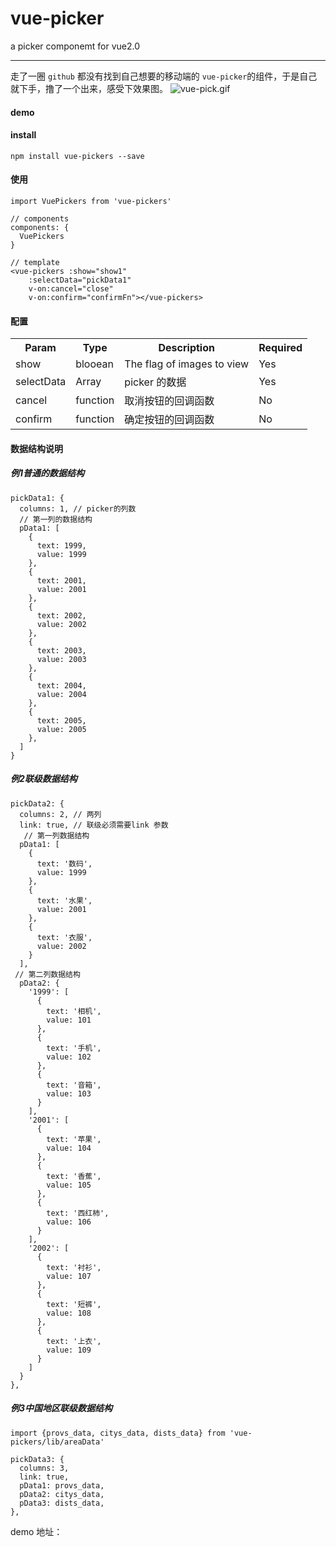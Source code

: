 # vue-picker
a picker componemt for vue2.0

------
走了一圈 `github` 都没有找到自己想要的移动端的 `vue-picker`的组件，于是自己就下手，撸了一个出来，感受下效果图。
![vue-pick.gif][1]


#### demo

#### install

`npm install vue-pickers --save`

#### 使用

```
import VuePickers from 'vue-pickers'

// components
components: {
  VuePickers
}

// template
<vue-pickers :show="show1"
    :selectData="pickData1"
    v-on:cancel="close"
    v-on:confirm="confirmFn"></vue-pickers>

```

#### 配置

<table>
    <tr>
        <th>Param</th>
        <th>Type</th>
        <th>Description</th>
        <th>Required</th>
    </tr>
    <tr>
        <td>show</td>
        <td>blooean</td>
        <td>The flag of images to view</td>
        <td>Yes</td>
    </tr>
    <tr>
        <td>selectData</td>
        <td>Array</td>
        <td>picker 的数据</td>
        <td>Yes</td>
    </tr>
    <tr>
        <td>cancel</td>
        <td>function</td>
        <td>取消按钮的回调函数</td>
        <td>No</td>
    </tr>
    <tr>
        <td>confirm</td>
        <td>function</td>
        <td>确定按钮的回调函数</td>
        <td>No</td>
    </tr>
</table>

#### 数据结构说明

##### 例1普通的数据结构

```
pickData1: {
  columns: 1, // picker的列数
  // 第一列的数据结构
  pData1: [
    {
      text: 1999,
      value: 1999
    },
    {
      text: 2001,
      value: 2001
    },
    {
      text: 2002,
      value: 2002
    },
    {
      text: 2003,
      value: 2003
    },
    {
      text: 2004,
      value: 2004
    },
    {
      text: 2005,
      value: 2005
    },
  ]
}
```

##### 例2联级数据结构

```
pickData2: {
  columns: 2, // 两列
  link: true, // 联级必须需要link 参数
   // 第一列数据结构
  pData1: [
    {
      text: '数码',
      value: 1999
    },
    {
      text: '水果',
      value: 2001
    },
    {
      text: '衣服',
      value: 2002
    }
  ],
 // 第二列数据结构
  pData2: {
    '1999': [
      {
        text: '相机',
        value: 101
      },
      {
        text: '手机',
        value: 102
      },
      {
        text: '音箱',
        value: 103
      }
    ],
    '2001': [
      {
        text: '苹果',
        value: 104
      },
      {
        text: '香蕉',
        value: 105
      },
      {
        text: '西红柿',
        value: 106
      }
    ],
    '2002': [
      {
        text: '衬衫',
        value: 107
      },
      {
        text: '短裤',
        value: 108
      },
      {
        text: '上衣',
        value: 109
      }
    ]
  }
},
```

##### 例3中国地区联级数据结构

```
import {provs_data, citys_data, dists_data} from 'vue-pickers/lib/areaData'

pickData3: {
  columns: 3,
  link: true,
  pData1: provs_data,
  pData2: citys_data,
  pData3: dists_data,
},
```

demo 地址：





  [1]: http://img.store.naice.me/vue-pick.gif